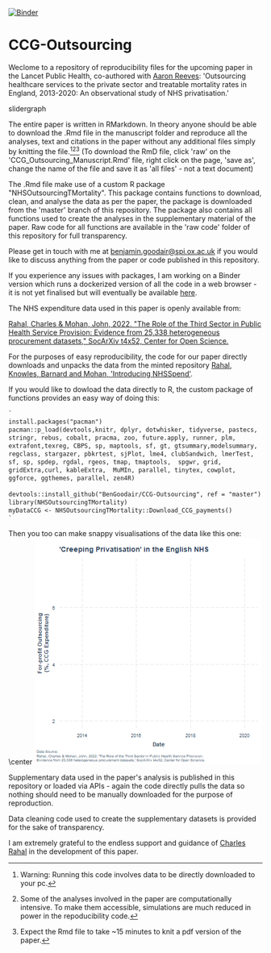 [![Binder](https://mybinder.org/badge_logo.svg)](https://mybinder.org/v2/gh/BenGoodair/CCG-Outsourcing-Binder/HEAD)
# CCG-Outsourcing
Weclome to a repository of reproducibility files for the upcoming paper in the Lancet Public Health, co-authored with [Aaron Reeves](https://aaronreeves.org/): 'Outsourcing healthcare services to the private sector and treatable mortality rates in England, 2013-2020: An observational study of NHS privatisation.' 

slidergraph

The entire paper is written in RMarkdown. In theory anyone should be able to download the .Rmd file in the manuscript folder and reproduce all the analyses, text and citations in the paper without any additional files simply by knitting the file.[^1][^2][^3] (To download the RmD file, click 'raw' on the 'CCG_Outsourcing_Manuscript.Rmd' file, right click on the page, 'save as', change the name of the file and save it as 'all files' - not a text document)

The .Rmd file make use of a custom R package "NHSOutsourcingTMortality". This package contains functions to download, clean, and analyse the data as per the paper, the package is downloaded from the 'master' branch of this repository. The package also contains all functions used to create the analyses in the supplementary material of the paper. Raw code for all functions are available in the 'raw code' folder of this repository for full transparency.

Please get in touch with me at benjamin.goodair@spi.ox.ac.uk if you would like to discuss anything from the paper or code published in this repository.

If you experience any issues with packages, I am working on a Binder version which runs a dockerized version of all the code in a web browser - it is not yet finalised but will eventually be available [here](https://github.com/BenGoodair/CCG-Outsourcing-Binder).

The NHS expenditure data used in this paper is openly available from:

[Rahal, Charles & Mohan, John, 2022. "The Role of the Third Sector in Public Health Service Provision: Evidence from 25,338 heterogeneous procurement datasets," SocArXiv t4x52, Center for Open Science.](https://ideas.repec.org/p/osf/socarx/t4x52.html)

For the purposes of easy reproducibility, the code for our paper directly downloads and unpacks the data from the minted repository [Rahal, Knowles, Barnard and Mohan, 'Introducing NHSSpend'](https://zenodo.org/record/5054717).

If you would like to dowload the data directly to R, the custom package of functions provides an easy way of doing this:

    ` 
    install.packages("pacman")
    pacman::p_load(devtools,knitr, dplyr, dotwhisker, tidyverse, pastecs, stringr, rebus, cobalt, pracma, zoo, future.apply, runner, plm, extrafont,texreg, CBPS, sp, maptools, sf, gt, gtsummary,modelsummary, regclass, stargazer, pbkrtest, sjPlot, lme4, clubSandwich, lmerTest, sf, sp, spdep, rgdal, rgeos, tmap, tmaptools,  spgwr, grid, gridExtra,curl, kableExtra,  MuMIn, parallel, tinytex, cowplot, ggforce, ggthemes, parallel, zen4R)
        
    devtools::install_github("BenGoodair/CCG-Outsourcing", ref = "master")
    library(NHSOutsourcingTMortality)
    myDataCCG <- NHSOutsourcingTMortality::Download_CCG_payments() 
    `
Then you too can make snappy visualisations of the data like this one:
\center
![Alt Text](https://github.com/BenGoodair/CCG-Outsourcing/blob/main/Interactive%20Plots/NHS_creeping_gif.gif)

Supplementary data used in the paper's analysis is published in this repository or loaded via APIs - again the code directly pulls the data so nothing should need to be manually downloaded for the purpose of reproduction.

Data cleaning code used to create the supplementary datasets is provided for the sake of transparency.

I am extremely grateful to the endless support and guidance of [Charles Rahal](https://crahal.github.io/) in the development of this paper.




[^1]: Warning: Running this code involves data to be directly downloaded to your pc. 
[^2]: Some of the analyses involved in the paper are computationally intensive. To make them accessible, simulations are much reduced in power in the repoducibility code. 
[^3]: Expect the Rmd file to take ~15 minutes to knit a pdf version of the paper.
